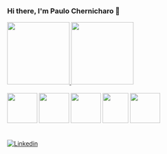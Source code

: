 ### Hi there, I'm Paulo Chernicharo 👋



<div align="">
  <a href="https://github.com/pchernic">
    <img height="145em" src="https://github-readme-stats.vercel.app/api?username=pchernic&count_private=true&include_all_commits=true&show_icons=true&theme=dracula&hide_border=false&show_owner=true"/>
    <img height="145em" src="https://github-readme-stats.vercel.app/api/top-langs/?username=pchernic&theme=dracula&hide_border=false&&layout=compact"/>
  </a>
</div>

<div style="display: inline_block"><br>
  
  <img align="center" height="70" width="70" src="https://cdn.jsdelivr.net/gh/devicons/devicon/icons/python/python-original.svg" />
          
  <img align="center" height="70" width="70" src="https://cdn.jsdelivr.net/gh/devicons/devicon/icons/mysql/mysql-original-wordmark.svg" />
 
  <img align="center" height="70" width="70" src="https://www.producttranquility.com/wp-content/uploads/2021/07/Google-Looker-Logo-Full.svg"> 

  <img align="center" height="70" width="60" src = "https://www.tekenable.ie/wp-content/uploads/2019/09/PowerBI-Icon-Transparent.png"/>
  
  <img align="center" height="70" width="70" src = "https://th.bing.com/th/id/R.34ca64c9a81508f1770bd402d29927d1?rik=h0ACtuHOklD1Mw&pid=ImgRaw&r=0)"/>

</div>



</div>

#


[![Linkedin](https://img.shields.io/badge/LinkedIn-0077B5?style=for-the-badge&logo=linkedin&logoColor=white)](https://www.linkedin.com/in/paulo-chernicharo/)
